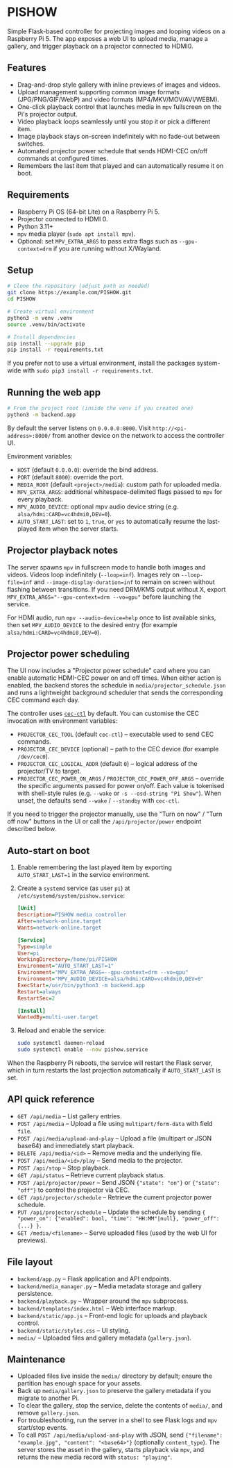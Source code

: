 # PISHOW

Simple Flask-based controller for projecting images and looping videos on a Raspberry Pi 5. The app exposes a web UI to upload media, manage a gallery, and trigger playback on a projector connected to HDMI0.

## Features

- Drag-and-drop style gallery with inline previews of images and videos.
- Upload management supporting common image formats (JPG/PNG/GIF/WebP) and video formats (MP4/MKV/MOV/AVI/WEBM).
- One-click playback control that launches media in `mpv` fullscreen on the Pi's projector output.
- Video playback loops seamlessly until you stop it or pick a different item.
- Image playback stays on-screen indefinitely with no fade-out between switches.
- Automated projector power schedule that sends HDMI-CEC on/off commands at configured times.
- Remembers the last item that played and can automatically resume it on boot.

## Requirements

- Raspberry Pi OS (64-bit Lite) on a Raspberry Pi 5.
- Projector connected to HDMI 0.
- Python 3.11+
- `mpv` media player (`sudo apt install mpv`).
- Optional: set `MPV_EXTRA_ARGS` to pass extra flags such as `--gpu-context=drm` if you are running without X/Wayland.

## Setup

```bash
# Clone the repository (adjust path as needed)
git clone https://example.com/PISHOW.git
cd PISHOW

# Create virtual environment
python3 -m venv .venv
source .venv/bin/activate

# Install dependencies
pip install --upgrade pip
pip install -r requirements.txt
```

If you prefer not to use a virtual environment, install the packages system-wide with `sudo pip3 install -r requirements.txt`.

## Running the web app

```bash
# From the project root (inside the venv if you created one)
python3 -m backend.app
```

By default the server listens on `0.0.0.0:8000`. Visit `http://<pi-address>:8000/` from another device on the network to access the controller UI.

Environment variables:

- `HOST` (default `0.0.0.0`): override the bind address.
- `PORT` (default `8000`): override the port.
- `MEDIA_ROOT` (default `<project>/media`): custom path for uploaded media.
- `MPV_EXTRA_ARGS`: additional whitespace-delimited flags passed to `mpv` for every playback.
- `MPV_AUDIO_DEVICE`: optional mpv audio device string (e.g. `alsa/hdmi:CARD=vc4hdmi0,DEV=0`).
- `AUTO_START_LAST`: set to `1`, `true`, or `yes` to automatically resume the last-played item when the server starts.

## Projector playback notes

The server spawns `mpv` in fullscreen mode to handle both images and videos. Videos loop indefinitely (`--loop=inf`). Images rely on `--loop-file=inf` and `--image-display-duration=inf` to remain on screen without flashing between transitions. If you need DRM/KMS output without X, export `MPV_EXTRA_ARGS="--gpu-context=drm --vo=gpu"` before launching the service.

For HDMI audio, run `mpv --audio-device=help` once to list available sinks, then set `MPV_AUDIO_DEVICE` to the desired entry (for example `alsa/hdmi:CARD=vc4hdmi0,DEV=0`).

## Projector power scheduling

The UI now includes a "Projector power schedule" card where you can enable automatic HDMI-CEC power on and off times. When either action is enabled, the backend stores the schedule in `media/projector_schedule.json` and runs a lightweight background scheduler that sends the corresponding CEC command each day.

The controller uses [`cec-ctl`](https://github.com/cec-o-matic/cec-o-matic/wiki/Cec-ctl) by default. You can customise the CEC invocation with environment variables:

- `PROJECTOR_CEC_TOOL` (default `cec-ctl`) – executable used to send CEC commands.
- `PROJECTOR_CEC_DEVICE` (optional) – path to the CEC device (for example `/dev/cec0`).
- `PROJECTOR_CEC_LOGICAL_ADDR` (default `0`) – logical address of the projector/TV to target.
- `PROJECTOR_CEC_POWER_ON_ARGS` / `PROJECTOR_CEC_POWER_OFF_ARGS` – override the specific arguments passed for power on/off. Each value is tokenised with shell-style rules (e.g. `--wake` or `-s --osd-string "Pi Show"`). When unset, the defaults send `--wake` / `--standby` with `cec-ctl`.

If you need to trigger the projector manually, use the "Turn on now" / "Turn off now" buttons in the UI or call the `/api/projector/power` endpoint described below.

## Auto-start on boot

1. Enable remembering the last played item by exporting `AUTO_START_LAST=1` in the service environment.
2. Create a `systemd` service (as user `pi`) at `/etc/systemd/system/pishow.service`:

   ```ini
   [Unit]
   Description=PISHOW media controller
   After=network-online.target
   Wants=network-online.target

   [Service]
   Type=simple
   User=pi
   WorkingDirectory=/home/pi/PISHOW
   Environment="AUTO_START_LAST=1"
   Environment="MPV_EXTRA_ARGS=--gpu-context=drm --vo=gpu"
   Environment="MPV_AUDIO_DEVICE=alsa/hdmi:CARD=vc4hdmi0,DEV=0"
   ExecStart=/usr/bin/python3 -m backend.app
   Restart=always
   RestartSec=2

   [Install]
   WantedBy=multi-user.target
   ```

3. Reload and enable the service:

   ```bash
   sudo systemctl daemon-reload
   sudo systemctl enable --now pishow.service
   ```

When the Raspberry Pi reboots, the service will restart the Flask server, which in turn restarts the last projection automatically if `AUTO_START_LAST` is set.

## API quick reference

- `GET /api/media` – List gallery entries.
- `POST /api/media` – Upload a file using `multipart/form-data` with field `file`.
- `POST /api/media/upload-and-play` – Upload a file (multipart or JSON base64) and immediately start playback.
- `DELETE /api/media/<id>` – Remove media and the underlying file.
- `POST /api/media/<id>/play` – Send media to the projector.
- `POST /api/stop` – Stop playback.
- `GET /api/status` – Retrieve current playback status.
- `POST /api/projector/power` – Send JSON `{"state": "on"}` or `{"state": "off"}` to control the projector via CEC.
- `GET /api/projector/schedule` – Retrieve the current projector power schedule.
- `PUT /api/projector/schedule` – Update the schedule by sending `{ "power_on": {"enabled": bool, "time": "HH:MM"|null}, "power_off": {...} }`.
- `GET /media/<filename>` – Serve uploaded files (used by the web UI for previews).

## File layout

- `backend/app.py` – Flask application and API endpoints.
- `backend/media_manager.py` – Media metadata storage and gallery persistence.
- `backend/playback.py` – Wrapper around the `mpv` subprocess.
- `backend/templates/index.html` – Web interface markup.
- `backend/static/app.js` – Front-end logic for uploads and playback control.
- `backend/static/styles.css` – UI styling.
- `media/` – Uploaded files and gallery metadata (`gallery.json`).

## Maintenance

- Uploaded files live inside the `media/` directory by default; ensure the partition has enough space for your assets.
- Back up `media/gallery.json` to preserve the gallery metadata if you migrate to another Pi.
- To clear the gallery, stop the service, delete the contents of `media/`, and remove `gallery.json`.
- For troubleshooting, run the server in a shell to see Flask logs and `mpv` start/stop events.
- To call `POST /api/media/upload-and-play` with JSON, send `{"filename": "example.jpg", "content": "<base64>"}` (optionally `content_type`). The server stores the asset in the gallery, starts playback via `mpv`, and returns the new media record with `status: "playing"`.
